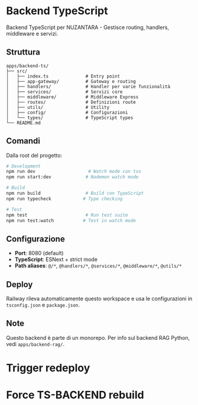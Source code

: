 # Backend TypeScript

Backend TypeScript per NUZANTARA - Gestisce routing, handlers, middleware e servizi.

## Struttura

```
apps/backend-ts/
├── src/
│   ├── index.ts              # Entry point
│   ├── app-gateway/          # Gateway e routing
│   ├── handlers/             # Handler per varie funzionalità
│   ├── services/             # Servizi core
│   ├── middleware/           # Middleware Express
│   ├── routes/               # Definizioni route
│   ├── utils/                # Utility
│   ├── config/               # Configurazioni
│   └── types/                # TypeScript types
└── README.md
```

## Comandi

Dalla root del progetto:

```bash
# Development
npm run dev                    # Watch mode con tsx
npm run start:dev             # Nodemon watch mode

# Build
npm run build                 # Build con TypeScript
npm run typecheck            # Type checking

# Test
npm test                      # Run test suite
npm run test:watch           # Test in watch mode
```

## Configurazione

- **Port**: 8080 (default)
- **TypeScript**: ESNext + strict mode
- **Path aliases**: `@/*`, `@handlers/*`, `@services/*`, `@middleware/*`, `@utils/*`

## Deploy

Railway rileva automaticamente questo workspace e usa le configurazioni in `tsconfig.json` e `package.json`.

## Note

Questo backend è parte di un monorepo. Per info sul backend RAG Python, vedi `apps/backend-rag/`.
# Trigger redeploy
# Force TS-BACKEND rebuild
